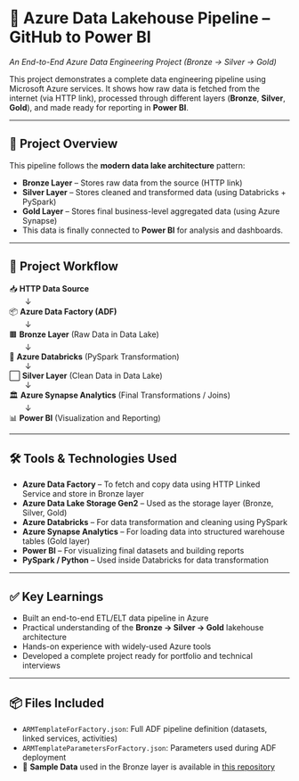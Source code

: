 # 🔷 Azure Data Lakehouse Pipeline – GitHub to Power BI  
*An End-to-End Azure Data Engineering Project (Bronze → Silver → Gold)*

This project demonstrates a complete data engineering pipeline using Microsoft Azure services. It shows how raw data is fetched from the internet (via HTTP link), processed through different layers (**Bronze**, **Silver**, **Gold**), and made ready for reporting in **Power BI**.

---

## 📌 Project Overview  
This pipeline follows the **modern data lake architecture** pattern:

- **Bronze Layer** – Stores raw data from the source (HTTP link)  
- **Silver Layer** – Stores cleaned and transformed data (using Databricks + PySpark)  
- **Gold Layer** – Stores final business-level aggregated data (using Azure Synapse)  
- This data is finally connected to **Power BI** for analysis and dashboards.

---

## 🔄 Project Workflow  

📥 **HTTP Data Source**  
  ↓  
📦 **Azure Data Factory (ADF)**  
  ↓  
🟫 **Bronze Layer** (Raw Data in Data Lake)  
  ↓  
🧪 **Azure Databricks** (PySpark Transformation)  
  ↓  
⬜ **Silver Layer** (Clean Data in Data Lake)  
  ↓  
🏛 **Azure Synapse Analytics** (Final Transformations / Joins)  
  ↓  
📊 **Power BI** (Visualization and Reporting)

---

## 🛠️ Tools & Technologies Used

- **Azure Data Factory** – To fetch and copy data using HTTP Linked Service and store in Bronze layer  
- **Azure Data Lake Storage Gen2** – Used as the storage layer (Bronze, Silver, Gold)  
- **Azure Databricks** – For data transformation and cleaning using PySpark  
- **Azure Synapse Analytics** – For loading data into structured warehouse tables (Gold layer)  
- **Power BI** – For visualizing final datasets and building reports  
- **PySpark / Python** – Used inside Databricks for data transformation

---

## ✅ Key Learnings

- Built an end-to-end ETL/ELT data pipeline in Azure  
- Practical understanding of the **Bronze → Silver → Gold** lakehouse architecture  
- Hands-on experience with widely-used Azure tools  
- Developed a complete project ready for portfolio and technical interviews

---

## 📦 Files Included

- `ARMTemplateForFactory.json`: Full ADF pipeline definition (datasets, linked services, activities)  
- `ARMTemplateParametersForFactory.json`: Parameters used during ADF deployment  
- 📁 **Sample Data** used in the Bronze layer is available in [this repository](https://github.com/swarnim124/Cloud_Based_Data_Pipeline-GitHub_to_PowerBI)

